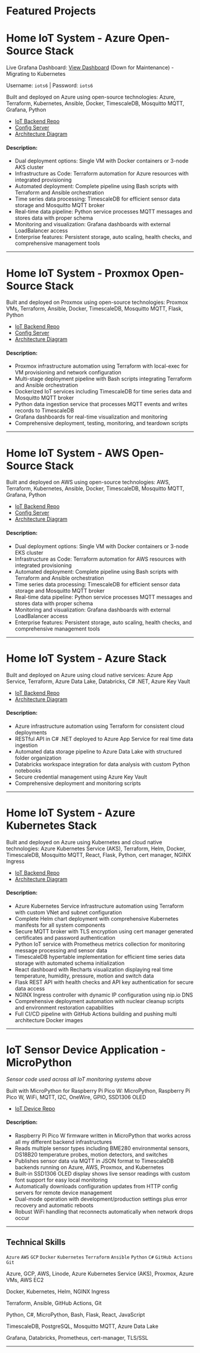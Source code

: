 # Featured Projects

# Home IoT System - Azure Open-Source Stack
Live Grafana Dashboard: [View Dashboard](http://172.174.9.109:3000/d/7fee1038-fef5-4ef6-811e-15ce95b87ea8/home-iot-monitoring-system-dashboard) (Down for Maintenance) - Migrating to Kubernetes

Username: `iots6` | Password: `iots6`

Built and deployed on Azure using open-source technologies:
Azure, Terraform, Kubernetes, Ansible, Docker, TimescaleDB, Mosquitto MQTT, Grafana, Python
- [IoT Backend Repo](https://github.com/nathandiez/iots6_az_oss)
- [Config Server](https://github.com/nathandiez/az_serveconfig)
- [Architecture Diagram](https://github.com/nathandiez/nathandiez/blob/main/architecture3.md)
#### Description:
- Dual deployment options: Single VM with Docker containers or 3-node AKS cluster
- Infrastructure as Code: Terraform automation for Azure resources with integrated provisioning
- Automated deployment: Complete pipeline using Bash scripts with Terraform and Ansible orchestration
- Time series data processing: TimescaleDB for efficient sensor data storage and Mosquitto MQTT broker
- Real-time data pipeline: Python service processes MQTT messages and stores data with proper schema
- Monitoring and visualization: Grafana dashboards with external LoadBalancer access
- Enterprise features: Persistent storage, auto scaling, health checks, and comprehensive management tools

---

# Home IoT System - Proxmox Open-Source Stack
Built and deployed on Proxmox using open-source technologies:
Proxmox VMs, Terraform, Ansible, Docker, TimescaleDB, Mosquitto MQTT, Flask, Python
- [IoT Backend Repo](https://github.com/nathandiez/iots6_prox_oss)
- [Config Server](https://github.com/nathandiez/prox_serveconfig)
- [Architecture Diagram](https://github.com/nathandiez/nathandiez/blob/main/architecture2.md)
#### Description:
- Proxmox infrastructure automation using Terraform with local-exec for VM provisioning and network configuration
- Multi-stage deployment pipeline with Bash scripts integrating Terraform and Ansible orchestration
- Dockerized IoT services including TimescaleDB for time series data and Mosquitto MQTT broker
- Python data ingestion service that processes MQTT events and writes records to TimescaleDB
- Grafana dashboards for real-time visualization and monitoring
- Comprehensive deployment, testing, monitoring, and teardown scripts
  
---

# Home IoT System - AWS Open-Source Stack
Built and deployed on AWS using open-source technologies:
AWS, Terraform, Kubernetes, Ansible, Docker, TimescaleDB, Mosquitto MQTT, Grafana, Python
- [IoT Backend Repo](https://github.com/nathandiez/iots6_aws_oss)
- [Config Server](https://github.com/nathandiez/aws_serveconfig)
- [Architecture Diagram](https://github.com/nathandiez/nathandiez/blob/main/architecture5.md)
#### Description:
- Dual deployment options: Single VM with Docker containers or 3-node EKS cluster
- Infrastructure as Code: Terraform automation for AWS resources with integrated provisioning
- Automated deployment: Complete pipeline using Bash scripts with Terraform and Ansible orchestration
- Time series data processing: TimescaleDB for efficient sensor data storage and Mosquitto MQTT broker
- Real-time data pipeline: Python service processes MQTT messages and stores data with proper schema
- Monitoring and visualization: Grafana dashboards with external LoadBalancer access
- Enterprise features: Persistent storage, auto scaling, health checks, and comprehensive management tools

---

# Home IoT System - Azure Stack
Built and deployed on Azure using cloud native services:
Azure App Service, Terraform, Azure Data Lake, Databricks, C# .NET, Azure Key Vault
- [IoT Backend Repo](https://github.com/nathandiez/iots6_az_paas)
- [Architecture Diagram](https://github.com/nathandiez/nathandiez/blob/main/architecture.md)
#### Description:
- Azure infrastructure automation using Terraform for consistent cloud deployments
- RESTful API in C# .NET deployed to Azure App Service for real time data ingestion
- Automated data storage pipeline to Azure Data Lake with structured folder organization
- Databricks workspace integration for data analysis with custom Python notebooks
- Secure credential management using Azure Key Vault
- Comprehensive deployment and monitoring scripts

---

# Home IoT System - Azure Kubernetes Stack
Built and deployed on Azure using Kubernetes and cloud native technologies:
Azure Kubernetes Service (AKS), Terraform, Helm, Docker, TimescaleDB, Mosquitto MQTT, React, Flask, Python, cert manager, NGINX Ingress
- [IoT Backend Repo](https://github.com/nathandiez/iots2)
- [Architecture Diagram](https://github.com/nathandiez/nathandiez/blob/main/architecture4.md)
#### Description:
- Azure Kubernetes Service infrastructure automation using Terraform with custom VNet and subnet configuration
- Complete Helm chart deployment with comprehensive Kubernetes manifests for all system components
- Secure MQTT broker with TLS encryption using cert manager generated certificates and password authentication
- Python IoT service with Prometheus metrics collection for monitoring message processing and sensor data
- TimescaleDB hypertable implementation for efficient time series data storage with automated schema initialization
- React dashboard with Recharts visualization displaying real time temperature, humidity, pressure, motion and switch data
- Flask REST API with health checks and API key authentication for secure data access
- NGINX Ingress controller with dynamic IP configuration using nip.io DNS
- Comprehensive deployment automation with nuclear cleanup scripts and environment restoration capabilities
- Full CI/CD pipeline with GitHub Actions building and pushing multi architecture Docker images

---

# IoT Sensor Device Application - MicroPython
*Sensor code used across all IoT monitoring systems above*

Built with MicroPython for Raspberry Pi Pico W:
MicroPython, Raspberry Pi Pico W, WiFi, MQTT, I2C, OneWire, GPIO, SSD1306 OLED
- [IoT Device Repo](https://github.com/nathandiez/picosensor)
#### Description:
- Raspberry Pi Pico W firmware written in MicroPython that works across all my different backend infrastructures
- Reads multiple sensor types including BME280 environmental sensors, DS18B20 temperature probes, motion detectors, and switches
- Publishes sensor data via MQTT in JSON format to TimescaleDB backends running on Azure, AWS, Proxmox, and Kubernetes
- Built-in SSD1306 OLED display shows live sensor readings with custom font support for easy local monitoring
- Automatically downloads configuration updates from HTTP config servers for remote device management
- Dual-mode operation with development/production settings plus error recovery and automatic reboots
- Robust WiFi handling that reconnects automatically when network drops occur

---

## Technical Skills
`Azure` `AWS` `GCP` `Docker` `Kubernetes` `Terraform` `Ansible` `Python` `C#` `GitHub Actions` `Git`


Azure, GCP, AWS, Linode, Azure Kubernetes Service (AKS), Proxmox, Azure VMs, AWS EC2

Docker, Kubernetes, Helm, NGINX Ingress

Terraform, Ansible, GitHub Actions, Git

Python, C#, MicroPython, Bash, Flask, React, JavaScript

TimescaleDB, PostgreSQL, Mosquitto MQTT, Azure Data Lake

Grafana, Databricks, Prometheus, cert-manager, TLS/SSL

---
